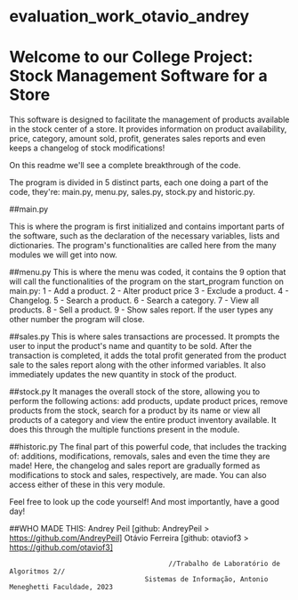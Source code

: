 # evaluation_work_otavio_andrey

# Welcome to our College Project: Stock Management Software for a Store

This software is designed to facilitate the management of products available in the stock center of a store. It provides information on product availability, price, category, amount sold, profit, generates sales reports and even keeps a changelog of stock modifications!

On this readme we'll see a complete breakthrough of the code.

The program is divided in 5 distinct parts, each one doing a part of the code, they're: main.py, menu.py, sales.py, stock.py and historic.py.

##main.py

This is where the program is first initialized and contains important parts of the software, such as the declaration of the necessary variables, lists and dictionaries. The program's functionalities are called here from the many modules we will get into now.

##menu.py
This is where the menu was coded, it contains the 9 option that will call the functionalities of the program on the start_program function on main.py: 
1 - Add a product.
2 - Alter product price
3 - Exclude a product.
4 - Changelog.
5 - Search a product.
6 - Search a category.
7 - View all products.
8 - Sell a product.
9 - Show sales report.
If the user types any other number the program will close.

##sales.py
This is where sales transactions are processed. It prompts the user to input the product's name and quantity to be sold. After the transaction is completed, it adds the total profit generated from the product sale to the sales report along with the other informed variables. It also immediately updates the new quantity in stock of the product.

##stock.py
It manages the overall stock of the store, allowing you to perform the following actions: add products, update product prices, remove products from the stock, search for a product by its name or view all products of a category and view the entire product inventory available. It does this through the multiple functions present in the module.

##historic.py
The final part of this powerful code, that includes the tracking of: additions, modifications, removals, sales and even the time they are made! Here, the changelog and sales report are gradually formed as modifications to stock and sales, respectively, are made. You can also access either of these in this very module.

Feel free to look up the code yourself! 
And most importantly, have a good day!

##WHO MADE THIS:
Andrey Peil [github: AndreyPeil > https://github.com/AndreyPeil]
Otávio Ferreira [github: otaviof3 > https://github.com/otaviof3]

                                            //Trabalho de Laboratório de Algoritmos 2//
                                      Sistemas de Informação, Antonio Meneghetti Faculdade, 2023




